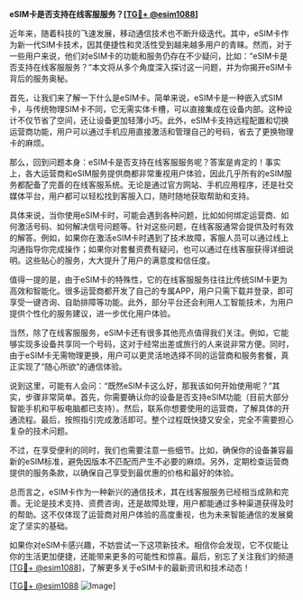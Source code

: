 **eSIM卡是否支持在线客服服务？[[TG💪+ @esim1088](https://t.me/s/esim1088)]**

近年来，随着科技的飞速发展，移动通信技术也不断升级迭代。其中，eSIM卡作为新一代SIM卡技术，因其便捷性和灵活性受到越来越多用户的青睐。然而，对于一些用户来说，他们对eSIM卡的功能和服务仍存在不少疑问，比如：“eSIM卡是否支持在线客服服务？”本文将从多个角度深入探讨这一问题，并为你揭开eSIM卡背后的服务奥秘。

首先，让我们来了解一下什么是eSIM卡。简单来说，eSIM卡是一种嵌入式SIM卡，与传统物理SIM卡不同，它无需实体卡槽，可以直接集成在设备内部。这种设计不仅节省了空间，还让设备更加轻薄小巧。此外，eSIM卡支持远程配置和切换运营商功能，用户可以通过手机应用直接激活和管理自己的号码，省去了更换物理卡的麻烦。

那么，回到问题本身：eSIM卡是否支持在线客服服务呢？答案是肯定的！事实上，各大运营商和eSIM服务提供商都非常重视用户体验，因此几乎所有的eSIM服务都配备了完善的在线客服系统。无论是通过官方网站、手机应用程序，还是社交媒体平台，用户都可以轻松找到客服入口，随时随地获取帮助和支持。

具体来说，当你使用eSIM卡时，可能会遇到各种问题，比如如何绑定运营商、如何激活号码、如何解决信号问题等。针对这些问题，在线客服通常会提供及时有效的解答。例如，如果你在激活eSIM卡时遇到了技术故障，客服人员可以通过线上沟通指导你完成操作；如果你对套餐资费有疑问，也可以通过在线客服获得详细说明。这些贴心的服务，大大提升了用户的满意度和信任度。

值得一提的是，由于eSIM卡的特殊性，它的在线客服服务往往比传统SIM卡更为高效和智能化。很多运营商都开发了自己的专属APP，用户只需下载并登录，即可享受一键咨询、自助排障等功能。此外，部分平台还会利用人工智能技术，为用户提供个性化的服务建议，进一步优化用户体验。

当然，除了在线客服服务，eSIM卡还有很多其他亮点值得我们关注。例如，它能够实现多设备共享同一个号码，这对于经常出差或旅行的人来说非常方便。同时，由于eSIM卡无需物理更换，用户可以更灵活地选择不同的运营商和服务套餐，真正实现了“随心所欲”的通信体验。

说到这里，可能有人会问：“既然eSIM卡这么好，那我该如何开始使用呢？”其实，步骤非常简单。首先，你需要确认你的设备是否支持eSIM功能（目前大部分智能手机和平板电脑都已支持）。然后，联系你想要使用的运营商，了解具体的开通流程。最后，按照指引完成激活即可。整个过程既快捷又安全，完全不需要担心复杂的技术问题。

不过，在享受便利的同时，我们也需要注意一些细节。比如，确保你的设备兼容最新的eSIM标准，避免因版本不匹配而产生不必要的麻烦。另外，定期检查运营商提供的服务条款，以确保自己享受到最优惠的价格和最好的体验。

总而言之，eSIM卡作为一种新兴的通信技术，其在线客服服务已经相当成熟和完善。无论是技术支持、资费咨询，还是故障处理，用户都能通过多种渠道获得及时的帮助。这不仅体现了运营商对用户体验的高度重视，也为未来智能通信的发展奠定了坚实的基础。

如果你对eSIM卡感兴趣，不妨尝试一下这项新技术。相信你会发现，它不仅能让你的生活更加便捷，还能带来更多的可能性和惊喜。最后，别忘了关注我们的频道[[TG💪+ @esim1088](https://t.me/s/esim1088)]，了解更多关于eSIM卡的最新资讯和技术动态！

[[TG💪+ @esim1088](https://t.me/s/esim1088) ![Image](https://i.postimg.cc/4NQfJmqS/Snipaste-2025-05-13-00-14-12.png)]